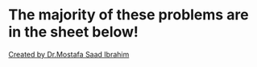 <h1>The majority of these problems are in the sheet below!</h1>
<a href="https://docs.google.com/spreadsheets/d/1iJZWP2nS_OB3kCTjq8L6TrJJ4o-5lhxDOyTaocSYc-k/edit#gid=84654839">Created by Dr.Mostafa Saad Ibrahim</a>
